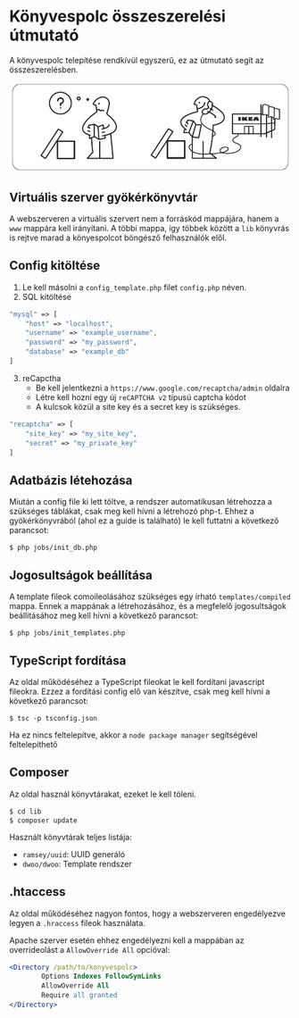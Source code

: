 [ikea_img]: www/img/ikea.png
# Könyvespolc összeszerelési útmutató

A könyvespolc telepítése rendkívül egyszerű, ez az útmutató segít az összeszerelésben.

![alt text][ikea_img]

## Virtuális szerver gyökérkönyvtár

A webszerveren a virtuális szervert nem a forráskód mappájára, hanem a `www` mappára kell irányítani. A többi mappa, így többek között a `lib` könyvrás is rejtve marad a könyespolcot böngésző felhasználók elől.

## Config kitöltése
1. Le kell másolni a `config_template.php` filet `config.php` néven.
2. SQL kitöltése
```php
"mysql" => [
    "host" => "localhost",
    "username" => "example_username",
    "password" => "my_password",
    "database" => "example_db"
]
```
3. reCapctha
    * Be kell jelentkezni a `https://www.google.com/recaptcha/admin` oldalra
    * Létre kell hozni egy új `reCAPTCHA v2` típusú captcha kódot
    * A kulcsok közül a site key és a secret key is szükséges.
```php
"recaptcha" => [
    "site_key" => "my_site_key",
    "secret" => "my_private_key"
]
```

## Adatbázis létehozása
Miután a config file ki lett töltve, a rendszer automatikusan létrehozza a szükséges táblákat, csak meg kell hívni a létrehozó php-t.
Ehhez a gyökérkönyvrából (ahol ez a guide is található) le kell futtatni a következő parancsot:
```shell
$ php jobs/init_db.php
```

## Jogosultságok beállítása
A template fileok comoileolásához szükséges egy írható `templates/compiled` mappa.
Ennek a mappának a létrehozásához, és a megfelelő jogosultságok beállításához meg kell hívni a következő parancsot:
```shell
$ php jobs/init_templates.php
```

## TypeScript fordítása
Az oldal működéséhez a TypeScript fileokat le kell fordítani javascript fileokra.
Ezzez a fordítási config elő van készítve, csak meg kell hívni a következő parancsot:
```shell
$ tsc -p tsconfig.json
```
Ha ez nincs feltelepítve, akkor a `node package manager` segítségével feltelepíthető

## Composer
Az oldal használ könyvtárakat, ezeket le kell töleni.
```shell
$ cd lib
$ composer update
```
Használt könyvtárak teljes listája:
* `ramsey/uuid`: UUID generáló
* `dwoo/dwoo`: Template rendszer

## .htaccess
Az oldal működéséhez nagyon fontos, hogy a webszerveren engedélyezve legyen a `.hraccess` fileok használata.

Apache szerver esetén ehhez engedélyezni kell a mappában az overrideolást a `AllowOverride All` opcióval:
```apache
<Directory /path/to/konyvespolc>
        Options Indexes FollowSymLinks
        AllowOverride All
        Require all granted
</Directory>
```